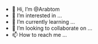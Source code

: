- 👋 Hi, I’m @Arabtom
- 👀 I’m interested in ...
- 🌱 I’m currently learning ...
- 💞️ I’m looking to collaborate on ...
- 📫 How to reach me ...

<!---
Arabtom/Arabtom is a ✨ special ✨ repository because its `README.md` (this file) appears on your GitHub profile.
You can click the Preview link to take a look at your changes.
--->
